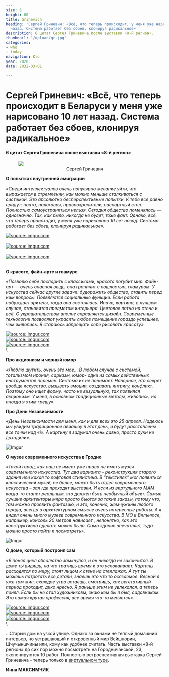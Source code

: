 ```yaml
---
size: 6
height: 80
title: Grinevich
heading: 'Сергей Гриневич: «Всё, что теперь происходит, у меня уже нарисовано 10 лет
  назад. Система работает без сбоев, клонируя радикальное» '
description: 6 цитат Сергея Гриневича после выставки «8-й регион».
thumbnail: "/upload/gr.jpg"
categories:
- who
- today
navigation: Кто
year: 2020
date: 2032-03-01

---
```

# Сергей Гриневич: «Всё, что теперь происходит в Беларуси у меня уже нарисовано 10 лет назад. Система работает без сбоев, клонируя радикальное»

#### 6 цитат Сергея Гриневича после выставки «8-й регион»

<figure>
  <!-- ссылку на картинку (Direct Link) вставить в src="" --> 
  <img src="https://i.imgur.com/BSGPKe3.jpg">
  <figcaption style="text-align: center;">Сергей Гриневич</figcaption>
</figure>

**О попытках внутренней эмиграции**

_«Среди интеллектуалов очень популярно желание уйти, что выражается в стремлении, как можно меньше сталкиваться с системой. Это абсолютно бесперспективные попытки. К тебе всё равно придут: почта, налоговая, правоохранители, паспортный стол. Полностью самоустраниться нельзя. Сегодня общество поменялось — однозначно. Так, как было, никогда не будет, тоже факт. Однако, всё, что теперь происходит, у меня уже нарисовано 10 лет назад. Система работает без сбоев, клонируя радикальное»._ 

<div style="display: grid; grid-template-columns: repeat(auto-fit, minmax(20rem, 1fr)); gap: 1rem;"> 
<!-- ссылки на картинки формата HTML вставить под этой надписью --> 
<a href="https://imgur.com/VpFLoEo"><img src="https://i.imgur.com/VpFLoEo.jpg" title="source: imgur.com" /></a><a href="https://imgur.com/IhhK6QP"><img src="https://i.imgur.com/IhhK6QP.jpg" title="source: imgur.com" /></a><a href="https://imgur.com/J8S8xh4"><img src="https://i.imgur.com/J8S8xh4.jpg" title="source: imgur.com" /></a>
</div>

\
**О красоте, файн-арте и гламуре**

_«Позволю себе поспорить с классиками, красота погубит мир. Файн-арт — очень опасная вещь, она граничит с пошлостью, гламуром.  У искусства сейчас другие задачи: будоражить общество, ставить перед ним вопросы. Появляются социальные функции. Если работа побуждает зрителя, тогда она состоялась. Иначе, картина, в лучшем случае, становится предметом интерьера. Цветовое пятно на стене и всё. С украшательством вполне справляется дизайн. Современные технологии позволяют украсить любое помещение гораздо успешнее, чем живопись. Я стараюсь запрещать себе рисовать красоту»._

<div style="display: grid; grid-template-columns: repeat(auto-fit, minmax(20rem, 1fr));"> 
<!-- ссылки на картинки формата HTML вставить под этой надписью --> 
<a href="https://imgur.com/n3WtOkH"><img src="https://i.imgur.com/n3WtOkH.jpg" title="source: imgur.com" /></a><a href="https://imgur.com/6vagtlT"><img src="https://i.imgur.com/6vagtlT.jpg" title="source: imgur.com" /></a><a href="https://imgur.com/GsWqYKY"><img src="https://i.imgur.com/GsWqYKY.jpg" title="source: imgur.com" /></a>
</div>
\

**Про акционизм и черный юмор**

_«Люблю шутить, очень это мое… В любом случае с системой,  тотализмом ирония, сарказм, юмор-  одни из самых действенных инструментов перемен. Система их не понимает. Наверное, это секрет вообще искусства, вызывать эмоции, создавать интригу, конфликт. Поэтому оно ищет форму, часто не визуальную, так появился акционизм. У меня, в основном традиционные методы, живопись, но иногда я этим грешу»._ 

**Про День Независимости**

_«День Независимости для меня, как и для всех это 25 апреля. Надеюсь мы увидим традиционное авиашоу в этот день, и будут расставлены все точки над «i». А картину я задумал очень давно, просто руки не доходили»._

![Imgur](https://i.imgur.com/ilgWUP7.jpg)

**О музее современного искусства в Гродно**

_«Такой город, как наш не имеет уже права не иметь музея современного искусства. Тут два варианта – реконструкция старого здания или какая то лофтовая стилистика. В “текстилях” мог появиться  классический музей, не более, может быть отдел современного искусства – зал где проходят выставки. И если из виртульного МАМ когда-то станет реальным, это должен быть  необычный объект. Самые лучшие архитекторы мира просто бьются за такие заказы, потому что, там можно проявить фантазию,  и это, конечно, жемчужины любого города, всегда в архитектурном смысле очень интересные работы. А я видел очень много музеев современного искусства. В МО в Вильнюсе, например, консоль 20 метров нависает , непонятно, как это конструктивно сделать можно было. Само здание впечатляет, туда можно просто пойти и посмотреть»._

![Imgur](https://i.imgur.com/ST4Dg6x.jpg)

**О доме, который построил сам**

_«Я понял цикл абсолютно замкнулся, и он никогда не закончится. В доме ты видишь, на что тратишь время и это успокаивает. Картины расходятся по миру, стоят лицом к стене на стеллажах. А тут ты можешь потрогать все детали, знаешь это что то осязаемое. Весной я уже там жил, скаждое утро встаешь, смотришь, как вегетативный период проходит, дико нресно. Я раньше этим не увлекался, а теперь понял. Если бы не стал художниковм, знаю кем бы я был, садовником. Это самая крутая профессия, все время что-то меняется»._

<div style="display: grid; grid-template-columns: repeat(auto-fit, minmax(20rem, 1fr));"> 
<!-- ссылки на картинки формата HTML вставить под этой надписью --> 
<a href="https://imgur.com/oshxglj"><img src="https://i.imgur.com/oshxglj.jpg" title="source: imgur.com" /></a><a href="https://imgur.com/iKfAJqO"><img src="https://i.imgur.com/iKfAJqO.jpg" title="source: imgur.com" /></a><a href="https://imgur.com/wZ9wROB"><img src="https://i.imgur.com/wZ9wROB.jpg" title="source: imgur.com" /></a>
</div>
\

…Старый дом на узкой улице. Однако за окнами не теплый домашний интерьер, но устрашающий и откровенный мир Вейшнории, Шчучыншчины или, кому как удобнее считать. 
Часть выставки «8-й регион» до сих пор можно посмотреть на Городничанской, 23, экспонируются 10 работ. Полностью ретроспективная выставка Сергей Гриневича - теперь только в [виртуальном туре](https://mamgrodno.netlify.app/panorama/pano2.html).

**Инна МАКСИМЧИК**